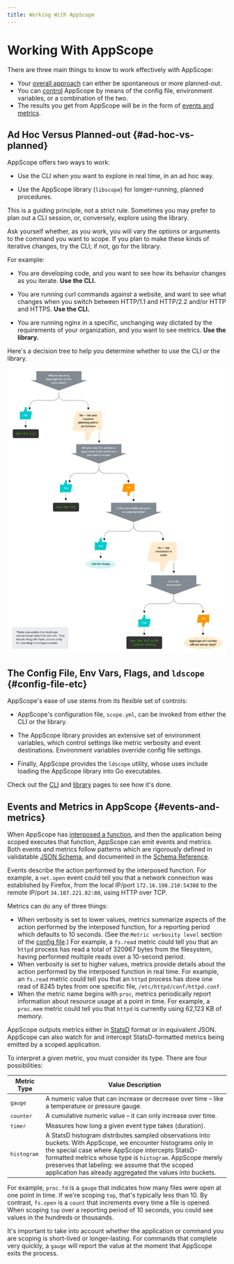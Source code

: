 ```yaml
---
title: Working With AppScope
---
```


# Working With AppScope

There are three main things to know to work effectively with AppScope:

* Your [overall approach](#ad-hoc-vs-planned) can either be spontaneous or more planned-out.
* You can [control](#config-file-etc) AppScope by means of the config file, environment variables, or a combination of the two.
* The results you get from AppScope will be in the form of [events and metrics](#events-and-metrics).

## Ad Hoc Versus Planned-out {#ad-hoc-vs-planned}

AppScope offers two ways to work:

* Use the CLI when you want to explore in real time, in an ad hoc way.

* Use the AppScope library (`libscope`) for longer-running, planned procedures. 

This is a guiding principle, not a strict rule. Sometimes you may prefer to plan out a CLI session, or, conversely, explore using the library.

Ask yourself whether, as you work, you will vary the options or arguments to the command you want to scope. If you plan to make these kinds of iterative changes, try the CLI; if not, go for the library.

For example:

* You are developing code, and you want to see how its behavior changes as you iterate. **Use the CLI.**

* You are running curl commands against a website, and want to see what changes when you switch between HTTP/1.1 and HTTP/2.2 and/or HTTP and HTTPS. **Use the CLI.** 

* You are running nginx in a specific, unchanging way dictated by the requirements of your organization, and you want to see metrics. **Use the library.**


Here's a decision tree to help you determine whether to use the CLI or the library.

![CLI vs. Library Decision Tree](./images/appscope_tree@2x.jpg)


## The Config File, Env Vars, Flags, and `ldscope` {#config-file-etc}

AppScope's ease of use stems from its flexible set of controls:

* AppScope's configuration file, `scope.yml`, can be invoked from either the CLI or the library.

* The AppScope library provides an extensive set of environment variables, which control settings like metric verbosity and event destinations. Environment variables override config file settings.

* Finally, AppScope provides the `ldscope` utility, whose uses include loading the AppScope library into Go executables.

Check out the [CLI](/docs/cli-using) and [library](/docs/library-using) pages to see how it's done.

## Events and Metrics in AppScope {#events-and-metrics}

When AppScope has [interposed a function](how-works), and then the application being scoped executes that function, AppScope can emit events and metrics. Both events and metrics follow patterns which are rigorously defined in validatable [JSON Schema](https://json-schema.org/), and documented in the [Schema Reference](schema-reference).

Events describe the action performed by the interposed function. For example, a `net.open` event could tell you that a network connection was established by Firefox, from the local IP/port `172.16.198.210:54388` to the remote IP/port `34.107.221.82:80`, using HTTP over TCP.

Metrics can do any of three things:
* When verbosity is set to lower values, metrics summarize aspects of the action performed by the interposed function, for a reporting period which defaults to 10 seconds. (See the `Metric verbosity level` section of the [config file](config-file).) For example, a `fs.read` metric could tell you that an `httpd` process has read a total of 320967 bytes from the filesystem, having performed multiple reads over a 10-second period.
* When verbosity is set to higher values, metrics provide details about the action performed by the interposed function in real time. For example, an `fs.read` metric could tell you that an `httpd` process has done one read of 8245 bytes from one specific file, `/etc/httpd/conf/httpd.conf`.
* When the metric name begins with `proc`, metrics periodically report information about resource usage at a point in time. For example, a `proc.mem` metric could tell you that `httpd` is currently using 62,123 KB of memory.

AppScope outputs metrics either in [StatsD](https://github.com/statsd/statsd) format or in equivalent JSON. AppScope can also watch for and intercept StatsD-formatted metrics being emitted by a scoped application.
  
To interpret a given metric, you must consider its type. There are four possibilities:  

| Metric Type | Value Description |
|-------------|-------------------|
| `gauge` | A numeric value that can increase or decrease over time – like a temperature or pressure gauge. |
| `counter` | A cumulative numeric value – it can only increase over time. |
| `timer` | Measures how long a given event type takes (duration). |
| `histogram` | A StatsD histogram distributes sampled observations into buckets. With AppScope, we encounter histograms only in the special case where AppScope intercepts StatsD-formatted metrics whose type is `histogram`. AppScope merely preserves that labeling: we assume that the scoped application has already aggregated the values into buckets. |

For example, `proc.fd` is a `gauge` that indicates how many files were open at one point in time. If we're scoping `top`, that's typically less than 10. By contrast, `fs.open` is a `count` that increments every time a file is opened. When scoping `top` over a reporting period of 10 seconds, you could see values in the hundreds or thousands.

It's important to take into account whether the application or command you are scoping is short-lived or longer-lasting. For commands that complete very quickly, a `gauge` will report the value at the moment that AppScope exits the process.
